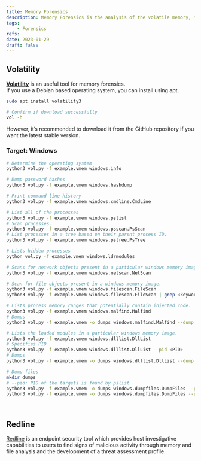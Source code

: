 ```yaml
---
title: Memory Forensics
description: Memory Forensics is the analysis of the volatile memory, mainly Random Access Memory (RAM). There are various memory capture file formats like .bin, .mem, .raw, .sav, .vmem.
tags:
    - Forensics
refs:
date: 2023-01-29
draft: false
---
```


## Volatility

**[Volatility](https://github.com/volatilityfoundation/volatility3)** is an useful tool for memory forensics.  
If you use a Debian based operating system, you can install using apt.

```sh
sudo apt install volatility3

# Confirm if download successfully
vol -h
```

However, it’s recommended to download it from the GitHub repository if you want the latest stable version.

### Target: Windows

```sh
# Determine the operating system
python3 vol.py -f example.vmem windows.info

# Dump password hashes
python3 vol.py -f example.vmem windows.hashdump

# Print command line history
python3 vol.py -f example.vmem windows.cmdline.CmdLine

# List all of the processes
python3 vol.py -f example.vmem windows.pslist
# Scan processes.
python3 vol.py -f example.vmem windows.psscan.PsScan
# List processes in a tree based on their parent process ID.
python3 vol.py -f example.vmem windows.pstree.PsTree

# Lists hidden processes
python vol.py -f example.vmem windows.ldrmodules

# Scans for network objects present in a particular windows memory image.
python3 vol.py -f example.vmem windows.netscan.NetScan

# Scan for file objects present in a windows memory image.
python3 vol.py -f example.vmem windows.filescan.FileScan
python3 vol.py -f example.vmem windows.filescan.FileScan | grep <keyword>

# Lists process memory ranges that potentially contain injected code.
python3 vol.py -f example.vmem windows.malfind.Malfind
# Dumps
python3 vol.py -f example.vmem -o dumps windows.malfind.Malfind --dump

# Lists the loaded modules in a particular windows memory image.
python3 vol.py -f example.vmem windows.dlllist.DllList
# Specifies PID
python3 vol.py -f example.vmem windows.dlllist.DllList --pid <PID>
# Dumps
python3 vol.py -f example.vmem -o dumps windows.dlllist.DllList --dump

# Dump files
mkdir dumps
# --pid: PID of the targets is found by pslist
python3 vol.py -f example.vmem -o dumps windows.dumpfiles.DumpFiles --pid <target-process-id>
python3 vol.py -f example.vmem -o dumps windows.dumpfiles.DumpFiles --physaddr <address-of-target-file>
```

<br />

## Redline

[Redline](https://fireeye.market/apps/211364) is an endpoint security tool which provides host investigative capabilities to users to find signs of malicious activity through memory and file analysis and the development of a threat assessment profile.